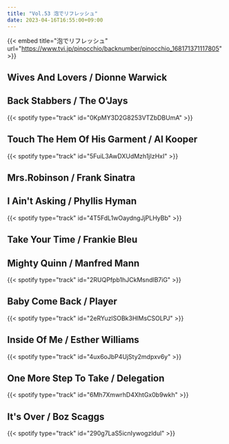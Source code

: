 ```yaml
---
title: "Vol.53 泡でリフレッシュ"
date: 2023-04-16T16:55:00+09:00
---
```


{{< embed title="泡でリフレッシュ" url="https://www.tvi.jp/pinocchio/backnumber/pinocchio_168171371117805" >}}

## Wives And Lovers / Dionne Warwick

## Back Stabbers / The O'Jays
{{< spotify type="track" id="0KpMY3D2G8253VTZbDBUmA" >}}

## Touch The Hem Of His Garment / Al Kooper
{{< spotify type="track" id="5FuiL3AwDXUdMzh1jIzHxI" >}}

## Mrs.Robinson / Frank Sinatra

## I Ain't Asking / Phyllis Hyman
{{< spotify type="track" id="4T5FdL1wOaydngJjPLHyBb" >}}

## Take Your Time / Frankie Bleu

## Mighty Quinn / Manfred Mann
{{< spotify type="track" id="2RUQPfpb1hJCkMsndlB7iG" >}}

## Baby Come Back / Player
{{< spotify type="track" id="2eRYuzlSOBk3HlMsCSOLPJ" >}}

## Inside Of Me / Esther Williams
{{< spotify type="track" id="4ux6oJbP4UjSty2mdpxv6y" >}}

## One More Step To Take / Delegation
{{< spotify type="track" id="6Mh7XmwrhD4XhtGx0b9wkh" >}}

## It's Over / Boz Scaggs
{{< spotify type="track" id="290g7LaS5icnIywogzldul" >}}
